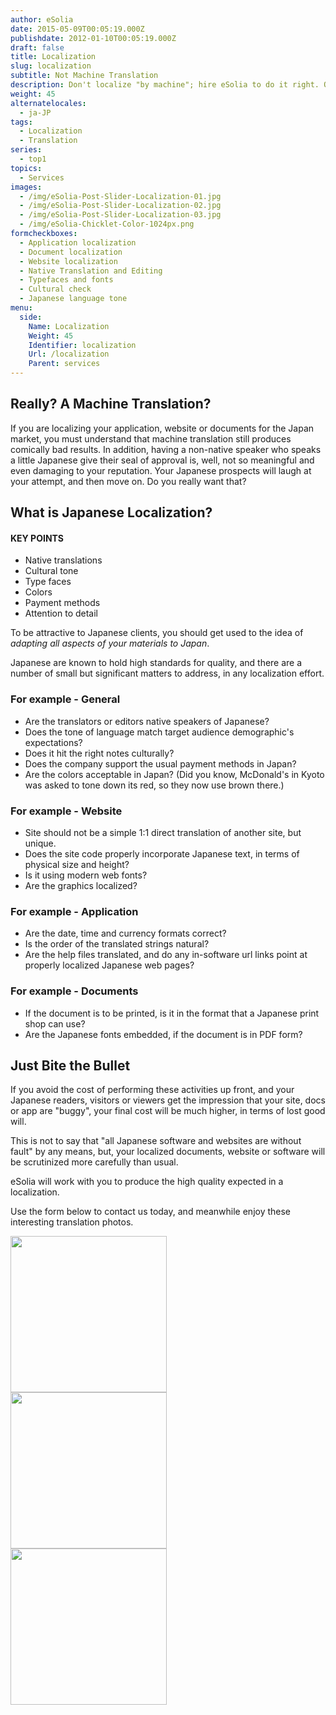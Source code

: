 ```yaml
---
author: eSolia
date: 2015-05-09T00:05:19.000Z
publishdate: 2012-01-10T00:05:19.000Z
draft: false
title: Localization
slug: localization
subtitle: Not Machine Translation
description: Don't localize "by machine"; hire eSolia to do it right. Our native speakers will localize your documents and apps to perfection. - from eSolia Inc.
weight: 45
alternatelocales:
  - ja-JP
tags:
  - Localization
  - Translation
series:
  - top1
topics:
  - Services
images:
  - /img/eSolia-Post-Slider-Localization-01.jpg
  - /img/eSolia-Post-Slider-Localization-02.jpg
  - /img/eSolia-Post-Slider-Localization-03.jpg
  - /img/eSolia-Chicklet-Color-1024px.png
formcheckboxes:
  - Application localization
  - Document localization
  - Website localization
  - Native Translation and Editing
  - Typefaces and fonts
  - Cultural check
  - Japanese language tone
menu:
  side:
    Name: Localization
    Weight: 45
    Identifier: localization
    Url: /localization
    Parent: services
---
```


## Really? A Machine Translation?

If you are localizing your application, website or documents for the Japan market, you must understand that machine translation still produces comically bad results. In addition, having a non-native speaker who speaks a little Japanese give their seal of approval is, well, not so meaningful and even damaging to your reputation. Your Japanese prospects will laugh at your attempt, and then move on. Do you really want that?

## What is Japanese Localization?

<div class="esolia-card-panel cyan darken-4 z-depth-1">
  <h4 class="center green-text text-accent-3">KEY POINTS</h4>
    <ul>
      <li class="white-text">Native translations</li>
      <li class="white-text">Cultural tone</li>
      <li class="white-text">Type faces</li>
      <li class="white-text">Colors</li>
      <li class="white-text">Payment methods</li>
      <li class="white-text">Attention to detail</li>
    </ul>
</div>

To be attractive to Japanese clients, you should get used to the idea of _adapting all aspects of your materials to Japan_.

Japanese are known to hold high standards for quality, and there are a number of small but significant matters to address, in any localization effort.

### For example - General

* Are the translators or editors native speakers of Japanese?  
* Does the tone of language match target audience demographic's expectations?
* Does it hit the right notes culturally?
* Does the company support the usual payment methods in Japan?
* Are the colors acceptable in Japan? (Did you know, McDonald's in Kyoto was asked to tone down its red, so they now use brown there.)

### For example - Website

* Site should not be a simple 1:1 direct translation of another site, but unique.
* Does the site code properly incorporate Japanese text, in terms of physical size and height?
* Is it using modern web fonts?
* Are the graphics localized?

### For example - Application

* Are the date, time and currency formats correct?
* Is the order of the translated strings natural?
* Are the help files translated, and do any in-software url links point at properly localized Japanese web pages?

### For example - Documents

* If the document is to be printed, is it in the format that a Japanese print shop can use?
* Are the Japanese fonts embedded, if the document is in PDF form?

## Just Bite the Bullet

If you avoid the cost of performing these activities up front, and your Japanese readers, visitors or viewers get the impression that your site, docs or app are "buggy", your final cost will be much higher, in terms of lost good will.

This is not to say that "all Japanese software and websites are without fault" by any means, but, your localized documents, website or software will be scrutinized more carefully than usual.

eSolia will work with you to produce the high quality expected in a localization.

Use the form below to contact us today, and meanwhile enjoy these interesting translation photos.

<div class="row">
  <div class="col s12 m6 l4"><img class="materialboxed" data-caption="Washlet sit deeply - by eSolia Inc." width="250" src="/img/eSolia-Post-Slider-Localization-01.jpg"></div>
  <div class="col s12 m6 l4"><img class="materialboxed" data-caption="Shank's pony - by eSolia Inc." width="250" src="/img/eSolia-Post-Slider-Localization-02.jpg"></div>
  <div class="col s12 m6 l4"><img class="materialboxed" data-caption="Whoopie pie - by eSolia Inc." width="250" src="/img/eSolia-Post-Slider-Localization-03.jpg"></div>
</div>
